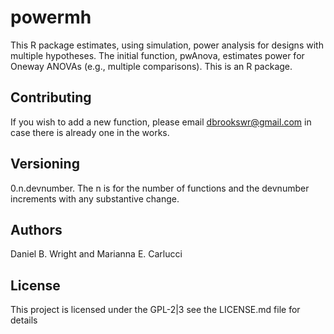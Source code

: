 # powermh

This R package estimates, using simulation, power analysis for designs with multiple hypotheses. The initial function, pwAnova, estimates power for Oneway ANOVAs (e.g., multiple comparisons). This is an R package.


## Contributing
 If you wish to add a new function, please email dbrookswr@gmail.com in case there is already one in the works. 

## Versioning 
0.n.devnumber. The n is for the number of functions and the devnumber increments with any substantive change.

## Authors

Daniel B. Wright and Marianna E. Carlucci


## License
 
This project is licensed under the GPL-2|3 see the LICENSE.md file for details
